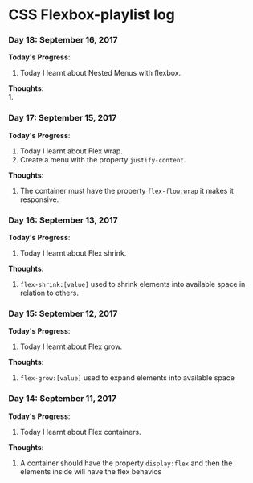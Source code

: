 # CSS Flexbox-playlist log
### Day 18: September 16, 2017    

**Today's Progress**:   
1. Today I learnt about Nested Menus with flexbox.   

**Thoughts**:     
1. 
### Day 17: September 15, 2017    

**Today's Progress**:   
1. Today I learnt about Flex wrap.  
2. Create a menu with the property `justify-content`.  

**Thoughts**:     
1. The container must have the property `flex-flow:wrap` it makes it responsive.    
### Day 16: September 13, 2017    

**Today's Progress**:   
1. Today I learnt about Flex shrink.  

**Thoughts**:     
1. `flex-shrink:[value]` used to shrink elements into available space in relation to others.  

### Day 15: September 12, 2017    

**Today's Progress**:   
1. Today I learnt about Flex grow.  

**Thoughts**:     
1. `flex-grow:[value]` used to expand elements into available space

### Day 14: September 11, 2017    

**Today's Progress**:   
1. Today I learnt about Flex containers. 

**Thoughts**:     
1. A container should have the property `display:flex` and then the elements inside will have the flex behavios
